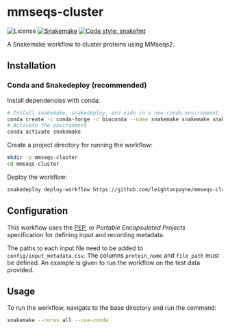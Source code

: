 # mmseqs-cluster

![License](https://img.shields.io/badge/License-MIT-blue.svg)
[![Snakemake](https://img.shields.io/badge/snakemake-7.19.1-brightgreen.svg?style=flat)](https://snakemake.readthedocs.io)
[![Code style: snakefmt](https://img.shields.io/badge/code%20style-snakefmt-000000.svg)](https://github.com/snakemake/snakefmt)

A Snakemake workflow to cluster proteins using MMseqs2.

## Installation

### Conda and Snakedeploy (recommended)

Install dependencies with conda:

```bash
# Install snakemake, snakedeploy, and eido in a new conda environment
conda create -c conda-forge -c bioconda --name snakemake snakemake snakedeploy eido
# Activate the environment
conda activate snakemake
```

Create a project directory for running the workflow:

```bash
mkdir -p mmseqs-cluster
cd mmseqs-cluster
```

Deploy the workflow:

```bash
snakedeploy deploy-workflow https://github.com/leightonpayne/mmseqs-cluster .
```

## Configuration

This workflow uses the [PEP](https://pep.databio.org/en/latest/), or *Portable Encapsulated Projects* specification for defining input and recording metadata.

The paths to each input file need to be added to `config/input_metadata.csv`. The columns `protein_name` and `file_path` must be defined. An example is given to run the workflow on the test data provided.

## Usage

To run the workflow, navigate to the base directory and run the command:

```bash
snakemake --cores all --use-conda
```

